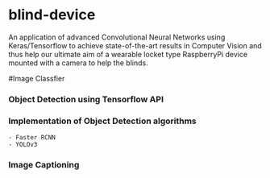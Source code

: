 # blind-device

An application of advanced Convolutional Neural Networks using Keras/Tensorflow to achieve state-of-the-art results in Computer Vision and thus help our ultimate aim of a wearable locket type RaspberryPi device mounted with a camera to help the blinds.




#Image Classfier

### Object Detection using Tensorflow API

### Implementation of Object Detection algorithms
		
	- Faster RCNN
	- YOLOv3

### Image Captioning
